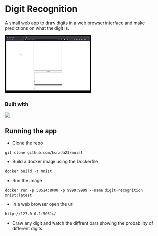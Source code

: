 # Digit Recognition
A small web app to draw digits in a web browser interface and make predictions on what the digit is.

<img src='demo.gif' width='55%'>

### Built with

[![](https://skillicons.dev/icons?i=python,pytorch,svelte,nodejs,bash,docker)](https://skillicons.dev)

## Running the app
- Clone the repo

```
git clone github.com/hsrada23/mnist
```
- Build a docker image using the Dockerfile
```
docker build -t mnist .
```
- Run the image
```
docker run -p 50514:8000 -p 9999:9999 --name digit-recognition mnist:latest
```
- In a web browser open the url
```
http://127.0.0.1:50514/
```
- Draw any digit and watch the diffrent bars showing the probability of different digits.
